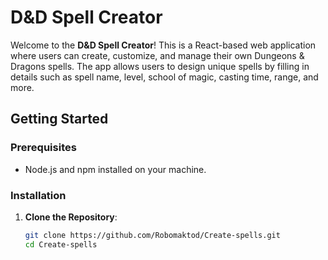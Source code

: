 # D&D Spell Creator

Welcome to the **D&D Spell Creator**! This is a React-based web application where users can create, customize, and manage their own Dungeons & Dragons spells. The app allows users to design unique spells by filling in details such as spell name, level, school of magic, casting time, range, and more.

## Getting Started

### Prerequisites

- Node.js and npm installed on your machine.

### Installation

1. **Clone the Repository**:
   ```bash
   git clone https://github.com/Robomaktod/Create-spells.git
   cd Create-spells
